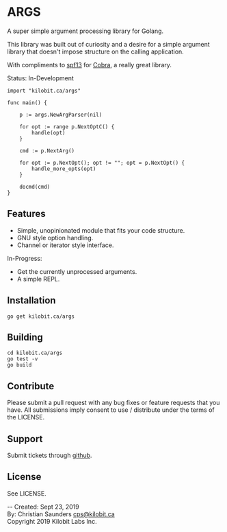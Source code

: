 ARGS
====

A super simple argument processing library for Golang.

This library was built out of curiosity and a desire for a simple
argument library that doesn't impose structure on the calling
application.

With compliments to [spf13](https://spf13.com/) for
[Cobra](https://github.com/spf13/cobra), a really great library. 

Status: In-Development

```{.go}
import "kilobit.ca/args"

func main() {

	p := args.NewArgParser(nil)
	
	for opt := range p.NextOptC() {
		handle(opt)
	}
	
	cmd := p.NextArg()
	
	for opt := p.NextOpt(); opt != ""; opt = p.NextOpt() {
		handle_more_opts(opt)
	}
	
	docmd(cmd)
}
```

Features
--------

 - Simple,  unopinionated module that fits your code structure.
 - GNU style option handling.
 - Channel or iterator style interface.

In-Progress:
 - Get the currently unprocessed arguments.
 - A simple REPL.

Installation
------------

```{.bash}
go get kilobit.ca/args
```

Building
--------

```{.bash}
cd kilobit.ca/args
go test -v
go build
```

Contribute
----------

Please submit a pull request with any bug fixes or feature requests
that you have.  All submissions imply consent to use / distribute
under the terms of the LICENSE.

Support
-------

Submit tickets through [github](https://github.com/kilobit/args).

License
-------

See LICENSE.

--
Created: Sept 23, 2019  
By: Christian Saunders <cps@kilobit.ca>  
Copyright 2019 Kilobit Labs Inc.
